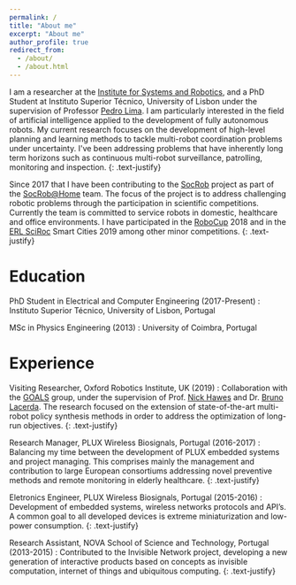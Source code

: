 ```yaml
---
permalink: /
title: "About me"
excerpt: "About me"
author_profile: true
redirect_from: 
  - /about/
  - /about.html
---
```


 I am a researcher at the [Institute for Systems and Robotics](https://welcome.isr.tecnico.ulisboa.pt), and a PhD Student at Instituto Superior Técnico, University of Lisbon under the supervision of Professor [Pedro Lima](http://users.isr.ist.utl.pt/~pal/index.html). I am particularly interested in the field of artificial intelligence applied to the development of fully autonomous robots. My current research focuses on the development of high-level planning and learning methods to tackle multi-robot coordination problems under uncertainty. I've been addressing problems that have inherently long term horizons such as continuous multi-robot surveillance, patrolling, monitoring and inspection.
 {: .text-justify}

 Since 2017 that I have been contributing to the [SocRob](https://irsgroup.isr.tecnico.ulisboa.pt/socrob/) project as part of the [SocRob@Home](https://irsgroup.isr.tecnico.ulisboa.pt/projects/socrob-home/) team. The focus of the project is to address challenging robotic problems through the participation in scientific competitions. Currently the team is committed to service robots in domestic, healthcare and office environments. I have participated in the [RoboCup](https://www.robocup.org) 2018 and in the [ERL SciRoc](https://www.eu-robotics.net/robotics_league/index.html) Smart Cities 2019 among other minor competitions.
 {: .text-justify}

Education
======
<i class="fas fa-graduation-cap" aria-hidden="true"></i> PhD Student in Electrical and Computer Engineering (2017-Present)
:   Instituto Superior Técnico, University of Lisbon, Portugal

<i class="fas fa-graduation-cap" aria-hidden="true"></i> MSc in Physics Engineering (2013)
:   University of Coimbra, Portugal

Experience
======
<i class="fas fa-building" aria-hidden="true"></i> Visiting Researcher, Oxford Robotics Institute, UK (2019)
:   Collaboration with the [GOALS](https://ori.ox.ac.uk/labs/goals/) group, under the supervision of Prof. [Nick Hawes](https://www.robots.ox.ac.uk/~nickh/) and Dr. [Bruno Lacerda](https://ori.ox.ac.uk/people/bruno-lacerda/). The research focused on the extension of state-of-the-art multi-robot policy synthesis methods in order to address the optimization of long-run objectives.
{: .text-justify}

<i class="fas fa-building" aria-hidden="true"></i> Research Manager, PLUX Wireless Biosignals, Portugal (2016-2017)
:   Balancing my time between the development of PLUX embedded systems and project managing. This comprises mainly the management and contribution to large European consortiums addressing novel preventive methods and remote monitoring in elderly healthcare.
{: .text-justify}

<i class="fas fa-building" aria-hidden="true"></i> Eletronics Engineer, PLUX Wireless Biosignals, Portugal (2015-2016)
:   Development of embedded systems, wireless networks protocols and API’s. A common goal to all developed devices is extreme miniaturization and low-power consumption.
{: .text-justify}

<i class="fas fa-building" aria-hidden="true"></i> Research Assistant, NOVA School of Science and Technology, Portugal (2013-2015)
:   Contributed to the Invisible Network project, developing a new generation of interactive products based on concepts as invisible computation, internet of things and ubiquitous computing.
{: .text-justify}
